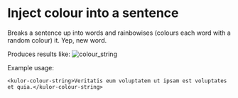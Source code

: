 # Inject colour into a sentence

Breaks a sentence up into words and rainbowises (colours each word with a random colour) it. Yep, new word.

Produces results like:
![colour_string](https://cloud.githubusercontent.com/assets/38616/14867719/c904c408-0cc1-11e6-90b3-f7ee249fa63b.png)

Example usage:
```
<kulor-colour-string>Veritatis eum voluptatem ut ipsam est voluptates et quia.</kulor-colour-string>
```
